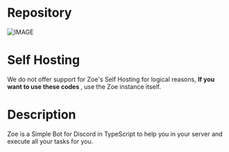 # Repository

![IMAGE](https://i.imgur.com/1mUaURa.png)
<br>
# Self Hosting
We do not offer support for Zoe's Self Hosting for logical reasons, <b> If you want to use these codes </b>, use the Zoe instance itself.

# Description
Zoe is a Simple Bot for Discord in TypeScript to help you in your server and execute all your tasks for you.
